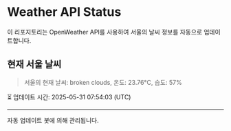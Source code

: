 
# Weather API Status

이 리포지토리는 OpenWeather API를 사용하여 서울의 날씨 정보를 자동으로 업데이트합니다.

## 현재 서울 날씨
> 서울의 현재 날씨: broken clouds, 온도: 23.76°C, 습도: 57%

⏳ 업데이트 시간: 2025-05-31 07:54:03 (UTC)

---
자동 업데이트 봇에 의해 관리됩니다.
